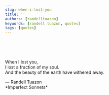 ```yaml
---
slug: when-i-lost-you
title: ''
authors: [randelltuazon]
keywords: [randell tuazon, quotes]
tags: [quotes]
---
```


<br/><br/><br/>

When I lost you,  
I lost a fraction of my soul.  
And the beauty of the earth have withered away.  

<footer>
  — Randell Tuazon 
  <div class="text-xs mt-2 text-stone-500">*Imperfect Sonnets*</div>
</footer>
